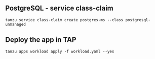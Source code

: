 ## PostgreSQL - service class-claim

```script
tanzu service class-claim create postgres-ms --class postgresql-unmanaged
```

## Deploy the app in TAP

```script
tanzu apps workload apply -f workload.yaml --yes
```
